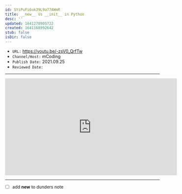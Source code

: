 ```yaml
---
id: SYiPuFi6uk39L9a77AWmR
title: __new__ Vs __init__ in Python
desc: ''
updated: 1641270905722
created: 1641168992642
stub: false
isDir: false
---
```


- `URL:` <https://youtu.be/-zsV0_QrfTw>
- `Channel/Host:` mCoding
- `Publish Date:` 2021.09.25
- `Reviewed Date:` 

---

<center><iframe width="560" height="315" src="https://www.youtube.com/embed/-zsV0_QrfTw" frameborder="0" allow="accelerometer; autoplay; encrypted-media; gyroscope; picture-in-picture" allowfullscreen></iframe></center>

---

- [ ] add **new** to dunders note

